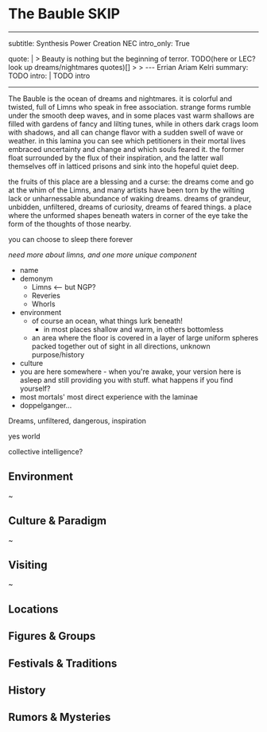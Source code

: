 # The Bauble SKIP

---
subtitle: Synthesis Power Creation NEC
intro_only: True
<!-- post_intro_only: MEDIA("David Hellman - Braid background.jpg") -->
quote: |
    > Beauty is nothing but the beginning of terror. TODO(here or LEC? look up dreams/nightmares quotes)[]
    >
    > <span class="attribution">--- Errian Ariam Kelri <!-- Rainer Maria Rilke --><span>
summary: TODO
intro: |
    TODO intro

---

<!--
what's the point?

- inspiration can be unsettling and hard to control
-->

The Bauble is the ocean of dreams and nightmares. it is colorful and twisted, full of Limns who speak in free association. strange forms rumble under the smooth deep waves, and in some places vast warm shallows are filled with gardens of fancy and lilting tunes, while in others dark crags loom with shadows, and all can change flavor with a sudden swell of wave or weather. in this lamina you can see which petitioners in their mortal lives embraced uncertainty and change and which souls feared it. the former float surrounded by the flux of their inspiration, and the latter wall themselves off in latticed prisons and sink into the hopeful quiet deep.

the fruits of this place are a blessing and a curse: the dreams come and go at the whim of the Limns, and many artists have been torn by the wilting lack or unharnessable abundance of waking dreams. dreams of grandeur, unbidden, unfiltered, dreams of curiosity, dreams of feared things. a place where the unformed shapes beneath waters in corner of the eye take the form of the thoughts of those nearby.

you can choose to sleep there forever

*need more about limns, and one more unique component*

- name
- demonym
	+ Limns <-- but NGP?
	+ Reveries
	+ Whorls
- environment
	+ of course an ocean, what things lurk beneath!
		* in most places shallow and warm, in others bottomless
	+ an area where the floor is covered in a layer of large uniform spheres packed together out of sight in all directions, unknown purpose/history
- culture
- you are here somewhere - when you're awake, your version here is asleep and still providing you with stuff. what happens if you find yourself?
- most mortals' most direct experience with the laminae
- doppelganger...

Dreams, unfiltered, dangerous, inspiration

yes world

collective intelligence?

## Environment

~

## Culture & Paradigm

~

## Visiting

~

## Locations

## Figures & Groups

## Festivals & Traditions

## History

## Rumors & Mysteries
